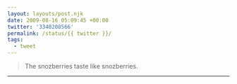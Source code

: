 ```yaml
---
layout: layouts/post.njk
date: 2009-08-16 05:09:45 +00:00
twitter: '3340208566'
permalink: /status/{{ twitter }}/
tags: 
  - tweet
---
```


> The snozberries taste like snozberries.

---
